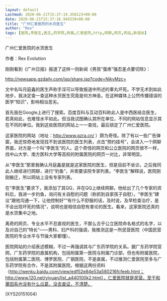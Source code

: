 ```yaml
---
layout: default
Lastmod: 2020-06-21T15:37:19.358123+00:00
date: 2020-06-21T15:37:16.949339+00:00
title: "广州仁爱医院的水货医生"
author: "Rex"
tags: [医院,李医生,医生,药学院,附属,仁爱医院,http,网聊,网页,网站,新语丝]
---
```


广州仁爱医院的水货医生

作者：Rex Evolution

刚刚看到《广州日报》报道了这样一则新闻《男孩“蛋疼”强忍差点要切除》：

http://newsapp.gzdaily.com/jsp/share.jsp?code=NjkyMzc=

文中名叫月庭鑫的医生声称手淫可以导致报道中所述的睾丸坏死。不学无术到如此地步，我决定查一查这种水货医生究竟是何方神圣。在这种媒体上公然传播错误的医学“知识”，影响相当恶劣。

首先我在Google上进行了搜索。百度百科与互动百科称此人是中西医结合医生，若真如此，也难怪水平如此。但当我试图确认其所在单位，不同的网站信息显示其在不同的单位。我到这些医院的网站上一一查找，最后锁定了广州仁爱医院。

这家医院的网站（地址：http://www.gzra.cn/ ）颇为奇怪。除了有以一些广告弹窗，我还惊奇地发现找不到该医院的医生列表，点击“预约挂号”，会进入一个网聊界面，对方是一个叫“李医生”的人。这个奇怪的网页和公立医院的网页很不一样，找中山大学、南方医科大学等高校的附属医院的网页一对比，非常明显。

从“李医生”那里我确认月庭鑫是就是这家医院的医生，但是目前不坐诊。之后我同此人继续进行网聊，进行“钓鱼”，并索要该院专家列表。“李医生”解释说，医院刚刚搬迁，所以网站上没有专家列表。

在“李医生”要求下，我添加了其QQ，并在QQ上继续网聊。他给出了几个专家的资料后，我进一步钓鱼，询问有关自慰的问题（称抓到自家孩子自慰）。“李医生”建议“跟他沟通一下，让他控制好”“有什么不舒服的话，及时说，及早检查治疗，是不会出现坏死的情况”，说明也是相信自慰有害论的医生。看来，这家医院还真的是水货集中之地。

离奇的网页、专业水平不忍直视的医生，不那么合乎公立医院命名格式的名字，以及对自己的“特长”——男科、妇产科的强调，我推测这是一所民营医院（中国民营医院的专业水平与节操大家都懂）。

医院网站的介绍表述模糊，不过一再强调其与广东药学院的关系。据广东药学院官网，广东药学院的直属机构，包括附属第一医院与附属门诊部，但也有附属医院，包括附属第二医院、博罗医院、广钢医院，不是直属，不过推测仁爱医院至多与广东药学院有合作，不是其附属医院。根据这两份资料（http://wenku.baidu.com/view/edf52e84e53a580216fcfeeb.html；http://www.120.net/yiyuan/list_a440100k2.html），仁爱医院就是民营。至于和莆田系也没有什么瓜葛，没去查证，不清楚。

(XYS20151004)

